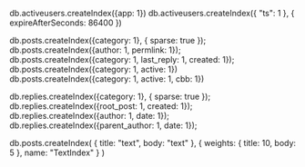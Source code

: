 db.activeusers.createIndex({app: 1})
db.activeusers.createIndex({ "ts": 1 }, { expireAfterSeconds: 86400 })

db.posts.createIndex({category: 1}, { sparse: true });
db.posts.createIndex({author: 1, permlink: 1});
db.posts.createIndex({category: 1, last_reply: 1, created: 1});
db.posts.createIndex({category: 1, active: 1})
db.posts.createIndex({category: 1, active: 1, cbb: 1})

db.replies.createIndex({category: 1}, { sparse: true });
db.replies.createIndex({root_post: 1, created: 1});
db.replies.createIndex({author: 1, date: 1});
db.replies.createIndex({parent_author: 1, date: 1});

db.posts.createIndex(
  {
   title: "text",
   body: "text"
  },
  {
   weights: {
     title: 10,
     body: 5
   },
   name: "TextIndex"
  }
)
